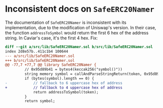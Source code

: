 # Inconsistent docs on `SafeERC20Namer`

The documentation of `SafeERC20Namer` is inconsistent with its implementation, due to the modification of Uniswap's version. In their case, the function `addressToSymbol` would return the first 6 hex of the address string. In Caviar's case, it's the first 4 hex. Fix:

```diff
diff --git a/src/lib/SafeERC20Namer.sol b/src/lib/SafeERC20Namer.sol
index 2d8e57b..411c1b4 100644
--- a/src/lib/SafeERC20Namer.sol
+++ b/src/lib/SafeERC20Namer.sol
@@ -77,7 +77,7 @@ library SafeERC20Namer {
         // 0x95d89b41 = bytes4(keccak256("symbol()"))
         string memory symbol = callAndParseStringReturn(token, 0x95d89b41);
         if (bytes(symbol).length == 0) {
-            // fallback to 6 uppercase hex of address
+            // fallback to 4 uppercase hex of address
             return addressToSymbol(token);
         }
         return symbol;

```